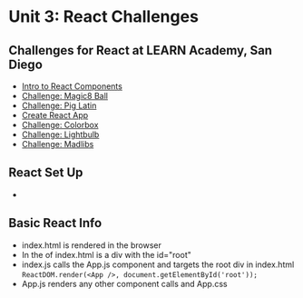 # Unit 3: React Challenges

## Challenges for React at LEARN Academy, San Diego

- [Intro to React Components](./react-intro-challenge)
- [Challenge: Magic8 Ball](./magic8-ball-challenge)
- [Challenge: Pig Latin](./pig-latin-challenge)
- [Create React App](./create-react-app-challenge)
- [Challenge: Colorbox](./color-box-challenge)
- [Challenge: Lightbulb](./light-bulb-challenge)
- [Challenge: Madlibs](./madlibs)


## React Set Up
-

## Basic React Info
- index.html is rendered in the browser
- In the <body> of index.html is a div with the id="root"
- index.js calls the App.js component and targets the root div in index.html
`ReactDOM.render(<App />, document.getElementById('root'));`
- App.js renders any other component calls and App.css

